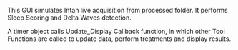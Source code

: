 This GUI simulates Intan live acquisition from processed folder. It performs Sleep Scoring and Delta Waves detection.

A timer object calls Update_Display Callback function, in which other
Tool Functions are called to update data, perform treatments and display results.